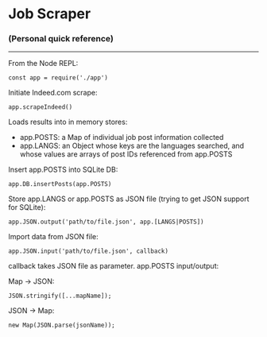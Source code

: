 # Job Scraper
### (Personal quick reference)

---

From the Node REPL:

    const app = require('./app')
    
Initiate Indeed.com scrape:

    app.scrapeIndeed()

Loads results into in memory stores:
- app.POSTS: a Map of individual job post information collected
 - app.LANGS: an Object whose keys are the languages searched, and whose values are arrays of post IDs referenced from app.POSTS
    
Insert app.POSTS into SQLite DB:

    app.DB.insertPosts(app.POSTS)
    
Store app.LANGS or app.POSTS as JSON file (trying to get JSON support for SQLite):

    app.JSON.output('path/to/file.json', app.[LANGS|POSTS])

Import data from JSON file:

    app.JSON.input('path/to/file.json', callback)

callback takes JSON file as parameter.
app.POSTS input/output:

Map -> JSON:
     
    JSON.stringify([...mapName]);
        
JSON -> Map:
     
    new Map(JSON.parse(jsonName));

